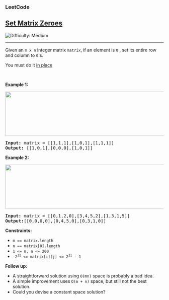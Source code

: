 <body>
    <h3>LeetCode</h3>
    <h2><a href="https://leetcode.com/problems/set-matrix-zeroes/">Set Matrix Zeroes</a></h2> 
    <img src='https://img.shields.io/badge/Difficulty-Medium-yellow' alt='Difficulty: Medium' /><hr>
    <p>Given an <code>m x n</code> integer matrix <code>matrix</code>, if an element is <code>0</code> , set its entire row and column to <code>0</code>'s.</p>
    <p>You must do it <a href="https://en.wikipedia.org/wiki/In-place_algorithm" target="_blank">in place</a></p>

<p>&nbsp;</p>
<p><strong class="example">Example 1:</strong></p>
<img src="https://assets.leetcode.com/uploads/2020/08/17/mat1.jpg" alt="" width="541" height="141">
<pre>
<strong>Input:</strong> matrix = [[1,1,1],[1,0,1],[1,1,1]]
<strong>Output:</strong> [[1,0,1],[0,0,0],[1,0,1]]
</pre>

<p><strong class="example">Example 2:</strong></p>
<img src="https://assets.leetcode.com/uploads/2020/08/17/mat2.jpg" alt="" width="591" height="141">
<pre>
<strong>Input:</strong> matrix = [[0,1,2,0],[3,4,5,2],[1,3,1,5]]
<strong>Output:</strong>[[0,0,0,0],[0,4,5,0],[0,3,1,0]]
</pre>

<p><strong class="Constraints:">Constraints:</strong></p>
<ul>
    <li><code>m == matrix.length</code></li>
    <li><code>n == matrix[0].length</code></li>
    <li><code>1 <= m, n <= 200</code></li>
    <li><code>-2<sup>31</sup> <= matrix[i][j] <= 2<sup>31</sup> - 1</code></li>
</ul>

<p><strong class="Follow up">Follow up:</strong></p>
<ul>
    <li>A straightforward solution using <code>O(mn)</code> space is probably a bad idea.</li>
    <li>A simple improvement uses <code>O(m + n)</code> space, but still not the best solution.</li>
    <li>Could you devise a constant space solution?</li>
</ul>

</body>

